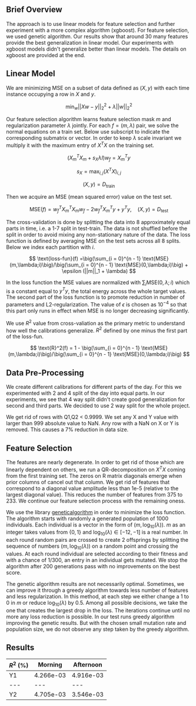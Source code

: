 ## Brief Overview
The approach is to use linear models for feature selection and further experiment with a more complex algorithm (xgboost). For feature selection, we used genetic algorithm. Our results show that around 30 many features provide the best generalization in linear model. Our experiments with xgboost models didn't generalize better than linear models. The details on xgboost are provided at the end.

## Linear Model
We are minimizing MSE on a subset of data defined as $(X,y)$ with each time instance occupying a row in $X$ and $y$. 

$$\text{min}_{w} ||Xw - y||_2^2 + \lambda ||w||_2^2$$

Our feature selection algorithm learns feature selection mask $m$ and regularization parameter $\lambda$ jointly. For each $f = (m,\lambda)$ pair, we solve the normal equations on a train set. Below use subscript to indicate the corresponding submatrix or vector. In order to keep $\lambda$ scale invariant we multiply it with the maximum entry of $X^TX$ on the training set.

$$(X_m^TX_m+s_X\lambda I)w_{f} = X_m^Ty$$

$$s_X =\max_{i,j} (X^TX)_{i,j}$$

$$(X,y) = D_{\text{train}}$$

Then we acquire an MSE (mean squared error) value on the test set. 

$$\text{MSE}(f) = w_{f}^TX_m^TX_mw_{f} -  2w_{f}^TX_m^Ty + y^Ty,\quad (X,y) = D_{\text{test}}$$

The cross-validation is done by splitting the data into 8 approximately equal parts in time, i.e. a 1-7 split in test-train. The data is not shuffled before the split in order to avoid mixing any non-stationary nature of the data. The loss function is defined by averaging MSE on the test sets across all 8 splits. Below we index each partition with $i$.

$$
\text{loss-fun}(f) =\big(\sum_{i = 0}^{n - 1} \text{MSE}(m,\lambda;i)\big)/\big(\sum_{i = 0}^{n - 1} \text{MSE}(0,\lambda;i)\big) + 
\epsilon (||m||_1 + \lambda)
$$

In the loss function the MSE values are normalized with $\sum_i\text{MSE}(0,\lambda;i)$ which is a constant equal to $y^Ty$, the total energy across the whole target values. The second part of the loss function is to promote reduction in number of parameters and L2-regularization. The value of $\epsilon$ is chosen as $10^{-4}$ so that this part only runs in effect when MSE is no longer decreasing significantly.

We use $R^2$ value from cross-valiation as the primary metric to understand how well the calibrations generalize. $R^2$ defined by one minus the first part of the loss-fun.

$$
\text{R}^2(f) = 1 - \big(\sum_{i = 0}^{n - 1} \text{MSE}(m,\lambda;i)\big)/\big(\sum_{i = 0}^{n - 1} \text{MSE}(0,\lambda;i)\big)
$$

## Data Pre-Processing

We create different calibrations for different parts of the day. For this we experimented with 2 and 4 split of the day into equal parts. In our experiments, we see that 4 way split didn't create good generalization for second and third parts. We decided to use 2 way split for the whole project. 

We get rid of rows with Q1,Q2 < 0.9999. We set any X and Y value with larger than 999 absolute value to NaN. Any row with a NaN on X or Y is removed. This causes a 7% reduction in data size. 

## Feature Selection

The features are nearly degenerate. In order to get rid of those which are linearly dependent on others, we run a QR-decomposition on $X^TX$ coming from the first training set. The zeros on R matrix diagonals emerge when prior columns of cancel out that column. We get rid of features that correspond to a diagonal value amplitude less than 1e-5 (relative to the largest diagonal value). This reduces the number of features from 375 to 233. We continue our feature selection process with the remaining oness. 

We use the library [geneticalgorithm](https://github.com/rmsolgi/geneticalgorithm) in order to minimize the loss function. The algorithm starts with randomly a generated population of 1000 individuals. Each individual is a vector in the form of $(m,\log_{10}(\lambda))$. $m$ as an integer takes values from $\{0,1\}$ and $\log_{10}(\lambda) \in [-12,-1]$ is a real number. In each round random pairs are crossed to create 2 offsprings by splitting the sequence of numbers $(m,\log_{10}(\lambda))$ on a random point and crossing the values. At each round individual are selected according to their fitness and with a chance of $1/300$, an entry in an individual gets mutated. We stop the algorithm after 200 generations pass with no improvements on the best score. 

The genetic algorithm results are not necessarily optimal. Sometimes, we can improve it through a greedy algorithm towards less number of features and less regularization. In this method, at each step we either change a 1 to 0 in $m$ or reduce $\log_{10}(\lambda)$ by $0.5$. Among all possible decisions, we take the one that creates the largest drop in the loss. The iterations continue until no more any loss reduction is possible. In our test runs greedy algorithm improving the genetic results. But with the chosen small mutation rate and population size, we do not observe any step taken by the greedy algorithm.

## Results





 $R^2$  (\%) | Morning | Afternoon | 
--- | --- | --- | 
Y1|4.266e-03|4.916e-03|
--- | --- | --- | 
Y2|4.705e-03|3.546e-03|

